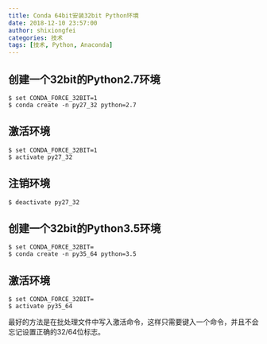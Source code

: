 ```yaml
---
title: Conda 64bit安装32bit Python环境
date: 2018-12-10 23:57:00
author: shixiongfei
categories: 技术
tags: [技术, Python, Anaconda]
---
```


## 创建一个32bit的Python2.7环境

```shell
$ set CONDA_FORCE_32BIT=1
$ conda create -n py27_32 python=2.7
```

## 激活环境

```shell
$ set CONDA_FORCE_32BIT=1
$ activate py27_32
```

## 注销环境

```shell
$ deactivate py27_32
```

## 创建一个32bit的Python3.5环境

```shell
$ set CONDA_FORCE_32BIT=
$ conda create -n py35_64 python=3.5
```

## 激活环境

```shell
$ set CONDA_FORCE_32BIT=
$ activate py35_64
```

最好的方法是在批处理文件中写入激活命令，这样只需要键入一个命令，并且不会忘记设置正确的32/64位标志。
